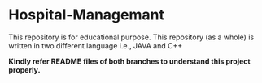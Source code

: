 # Hospital-Managemant
This repository is for educational purpose. This repository (as a whole) is written in two different language i.e., JAVA and C++

**Kindly refer README files of both branches to understand this project properly.**
